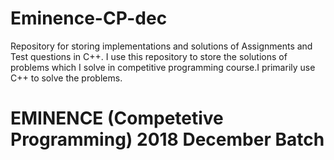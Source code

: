 # Eminence-CP-dec
Repository for storing implementations and solutions of Assignments and Test questions in C++.
I use this repository to store the solutions of problems which I solve in competitive programming course.I primarily use C++ to solve the problems.
# EMINENCE (Competetive Programming) 2018 December Batch
